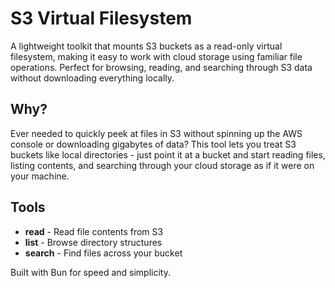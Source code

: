 # S3 Virtual Filesystem

A lightweight toolkit that mounts S3 buckets as a read-only virtual filesystem, making it easy to work with cloud storage using familiar file operations. Perfect for browsing, reading, and searching through S3 data without downloading everything locally.

## Why?

Ever needed to quickly peek at files in S3 without spinning up the AWS console or downloading gigabytes of data? This tool lets you treat S3 buckets like local directories - just point it at a bucket and start reading files, listing contents, and searching through your cloud storage as if it were on your machine.

## Tools

- **read** - Read file contents from S3
- **list** - Browse directory structures
- **search** - Find files across your bucket

Built with Bun for speed and simplicity.